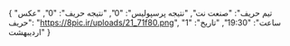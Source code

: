 {
  "تیم حریف": "صنعت نت",
  "نتیجه پرسپولیس": "0",
  "نتیجه حریف": "0",
  "عکس حریف": "https://8pic.ir/uploads/21_71f80.png",
  "ساعت": "19:30",
  "تاریخ": "1 اردیبهشت"
}
